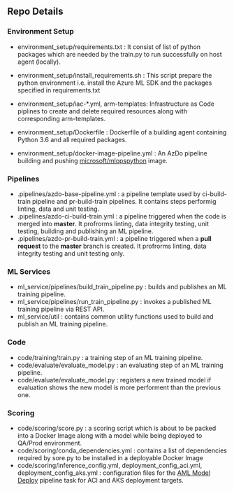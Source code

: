 ## Repo Details

### Environment Setup

- environment_setup/requirements.txt : It consist of list of python packages which are needed by the train.py to run successfully on host agent (locally).

- environment_setup/install_requirements.sh : This script prepare the python environment i.e. install the Azure ML SDK and the packages specified in requirements.txt

- environment_setup/iac-*.yml, arm-templates: Infrastructure as Code piplines to create and delete required resources along with corresponding arm-templates.

- environment_setup/Dockerfile : Dockerfile of a building agent containing Python 3.6 and all required packages.

- environment_setup/docker-image-pipeline.yml : An AzDo pipeline building and pushing [microsoft/mlopspython](https://hub.docker.com/_/microsoft-mlops-python) image. 

### Pipelines

- .pipelines/azdo-base-pipeline.yml : a pipeline template used by ci-build-train pipeline and pr-build-train pipelines. It contains steps performig linting, data and unit testing.  
- .pipelines/azdo-ci-build-train.yml : a pipeline triggered when the code is merged into **master**. It profrorms linting, data integrity testing, unit testing, building and publishing an ML pipeline.
- .pipelines/azdo-pr-build-train.yml : a pipeline triggered when a **pull request** to the **master** branch is created. It profrorms linting, data integrity testing and unit testing only.

### ML Services

- ml_service/pipelines/build_train_pipeline.py : builds and publishes an ML training pipeline.
- ml_service/pipelines/run_train_pipeline.py : invokes a published ML training pipeline via REST API.
- ml_service/util : contains common utility functions used to build and publish an ML training pipeline.

### Code

- code/training/train.py : a training step of an ML training pipeline.
- code/evaluate/evaluate_model.py : an evaluating step of an ML training pipeline.
- code/evaluate/evaluate_model.py : registers a new trained model if evaluation shows the new model is more performent than the previous one.

### Scoring
- code/scoring/score.py : a scoring script which is about to be packed into a Docker Image along with a model while being deployed to QA/Prod environment.
- code/scoring/conda_dependencies.yml : contains a list of dependencies required by sore.py to be installed in a deployable Docker Image 
- code/scoring/inference_config.yml, deployment_config_aci.yml, deployment_config_aks.yml : configuration files for the [AML Model Deploy](https://marketplace.visualstudio.com/items?itemName=ms-air-aiagility.private-vss-services-azureml&ssr=false#overview) pipeline task for ACI and AKS deployment targets.


